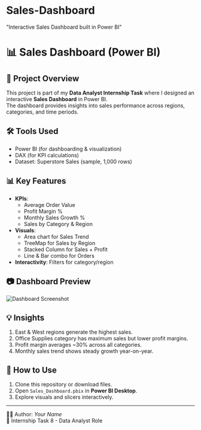 # Sales-Dashboard
"Interactive Sales Dashboard built in Power BI"
# 📊 Sales Dashboard (Power BI)

## 📌 Project Overview
This project is part of my **Data Analyst Internship Task** where I designed an interactive **Sales Dashboard** in Power BI.  
The dashboard provides insights into sales performance across regions, categories, and time periods.

## 🛠 Tools Used
- Power BI (for dashboarding & visualization)
- DAX (for KPI calculations)
- Dataset: Superstore Sales (sample, 1,000 rows)

## 📊 Key Features
- **KPIs**: 
  - Average Order Value
  - Profit Margin %
  - Monthly Sales Growth %
  - Sales by Category & Region
- **Visuals**:
  - Area chart for Sales Trend
  - TreeMap for Sales by Region
  - Stacked Column for Sales + Profit
  - Line & Bar combo for Orders
- **Interactivity**: Filters for category/region

## 📷 Dashboard Preview
![Dashboard Screenshot](Dashboard_Screenshot.png)

## 💡 Insights
1. East & West regions generate the highest sales.  
2. Office Supplies category has maximum sales but lower profit margins.  
3. Profit margin averages ~30% across all categories.  
4. Monthly sales trend shows steady growth year-on-year.  

## 🚀 How to Use
1. Clone this repository or download files.  
2. Open `Sales_Dashboard.pbix` in **Power BI Desktop**.  
3. Explore visuals and slicers interactively.  

---
👩‍💻 Author: *Your Name*  
📅 Internship Task 8 - Data Analyst Role
